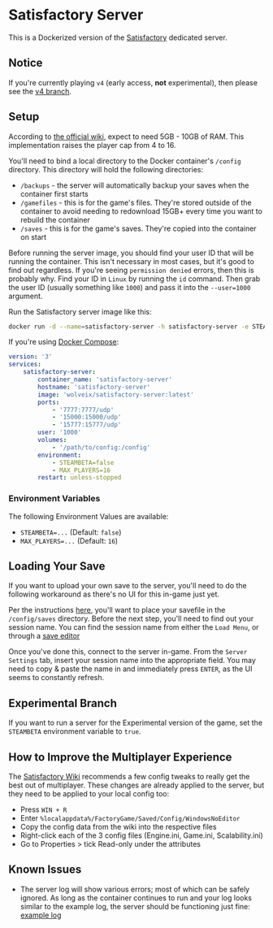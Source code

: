 # Satisfactory Server

This is a Dockerized version of the [Satisfactory](https://store.steampowered.com/app/526870/Satisfactory/) dedicated server.

## Notice

If you're currently playing `v4` (early access, **not** experimental), then please see the [v4 branch](https://github.com/wolveix/satisfactory-server/tree/v4).

## Setup

According to [the official wiki](https://satisfactory.fandom.com/wiki/Dedicated_servers), expect to need 5GB - 10GB of RAM. This implementation raises the player cap from 4 to 16.

You'll need to bind a local directory to the Docker container's `/config` directory. This directory will hold the following directories:

- `/backups` - the server will automatically backup your saves when the container first starts
- `/gamefiles` - this is for the game's files. They're stored outside of the container to avoid needing to redownload 15GB+ every time you want to rebuild the container
- `/saves` - this is for the game's saves. They're copied into the container on start

Before running the server image, you should find your user ID that will be running the container. This isn't necessary in most cases, but it's good to find out regardless. If you're seeing `permission denied` errors, then this is probably why. Find your ID in `Linux` by running the `id` command. Then grab the user ID (usually something like `1000`) and pass it into the `--user=1000` argument.

Run the Satisfactory server image like this:

```bash
docker run -d --name=satisfactory-server -h satisfactory-server -e STEAMBETA=false -v /path/to/config:/config -p 7777:7777/udp -p 15000:15000/udp -p 15777:15777/udp --user=1000 wolveix/satisfactory-server:latest
```

If you're using [Docker Compose](https://docs.docker.com/compose/):

```yaml
version: '3'
services:
    satisfactory-server:
        container_name: 'satisfactory-server'
        hostname: 'satisfactory-server'
        image: 'wolveix/satisfactory-server:latest'
        ports:
            - '7777:7777/udp'
            - '15000:15000/udp'
            - '15777:15777/udp'
        user: '1000'
        volumes:
            - '/path/to/config:/config'
        environment:
            - STEAMBETA=false
            - MAX_PLAYERS=16
        restart: unless-stopped
```

### Environment Variables

The following Environment Values are available:

- `STEAMBETA=...` (Default: `false`)
- `MAX_PLAYERS=...` (Default: `16`)

## Loading Your Save

If you want to upload your own save to the server, you'll need to do the following workaround as there's no UI for this in-game just yet.

Per the instructions [here](https://satisfactory.fandom.com/wiki/Dedicated_servers#Loading_save_file), you'll want to place your savefile in the `/config/saves` directory. Before the next step, you'll need to find out your session name. You can find the session name from either the `Load Menu`, or through a [save editor](https://satisfactory-calculator.com/en/interactive-map)

Once you've done this, connect to the server in-game. From the `Server Settings` tab, insert your session name into the appropriate field. You may need to copy & paste the name in and immediately press `ENTER`, as the UI seems to constantly refresh.

## Experimental Branch

If you want to run a server for the Experimental version of the game, set the `STEAMBETA` environment variable to `true`.

## How to Improve the Multiplayer Experience

The [Satisfactory Wiki](https://satisfactory.fandom.com/wiki/Multiplayer#Engine.ini) recommends a few config tweaks to really get the best out of multiplayer. These changes are already applied to the server, but they need to be applied to your local config too:

- Press `WIN + R`
- Enter `%localappdata%/FactoryGame/Saved/Config/WindowsNoEditor`
- Copy the config data from the wiki into the respective files
- Right-click each of the 3 config files (Engine.ini, Game.ini, Scalability.ini)
- Go to Properties > tick Read-only under the attributes

## Known Issues

- The server log will show various errors; most of which can be safely ignored. As long as the container continues to run and your log looks similar to the example log, the server should be functioning just fine: [example log](https://github.com/wolveix/satisfactory-server/blob/main/server.log)
